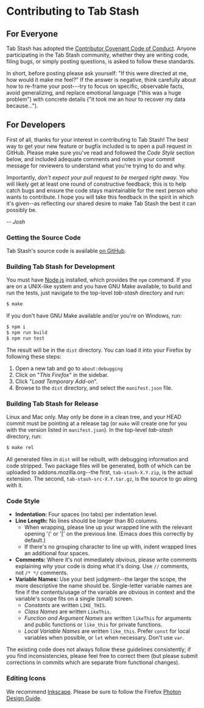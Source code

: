 # Contributing to Tab Stash

## For Everyone

Tab Stash has adopted the [Contributor Covenant Code of Conduct][conduct].
Anyone participating in the Tab Stash community, whether they are writing code,
filing bugs, or simply posting questions, is asked to follow these standards.

[conduct]: https://www.contributor-covenant.org/version/2/0/code_of_conduct/

In short, before posting please ask yourself: "If this were directed at me, how
would it make me feel?"  If the answer is negative, think carefully about how to
re-frame your post---try to focus on specific, observable facts, avoid
generalizing, and replace emotional language ("this was a huge problem") with
concrete details ("it took me an hour to recover my data because...").

## For Developers

First of all, thanks for your interest in contributing to Tab Stash!  The best
way to get your new feature or bugfix included is to open a pull request in
GitHub.  Please make sure you've read and followed the *Code Style* section
below, and included adequate comments and notes in your commit message for
reviewers to understand what you're trying to do and why.

Importantly, *don't expect your pull request to be merged right away*.  You will
likely get at least one round of constructive feedback; this is to help catch
bugs and ensure the code stays maintainable for the next person who wants to
contribute.  I hope you will take this feedback in the spirit in which it's
given--as reflecting our shared desire to make Tab Stash the best it can
possibly be.

*-- Josh*

### Getting the Source Code

Tab Stash's source code is available
[on GitHub](https://github.com/josh-berry/tab-stash/).

### Building Tab Stash for Development

You must have [Node.js](https://nodejs.org/) installed, which provides the `npm`
command.  If you are on a UNIX-like system and you have GNU Make available, to
build and run the tests, just navigate to the top-level *tab-stash* directory
and run:

```sh
$ make
```

If you don't have GNU Make available and/or you're on Windows, run:

```sh
$ npm i
$ npm run build
$ npm run test
```

The result will be in the `dist` directory.  You can load it into your Firefox
by following these steps:

1. Open a new tab and go to `about:debugging`
2. Click on "*This Firefox*" in the sidebar.
3. Click "*Load Temporary Add-on*".
4. Browse to the `dist` directory, and select the `manifest.json` file.

### Building Tab Stash for Release

Linux and Mac only.  May only be done in a clean tree, and your HEAD commit must
be pointing at a release tag (or `make` will create one for you with the version
listed in `manifest.json`).  In the top-level *tab-stash* directory, run:

```sh
$ make rel
```

All generated files in `dist` will be rebuilt, with debugging information and
code stripped.  Two package files will be generated, both of which can be
uploaded to addons.mozilla.org--the first, `tab-stash-X.Y.zip`, is the actual
extension.  The second, `tab-stash-src-X.Y.tar.gz`, is the source to go along
with it.

### Code Style

- **Indentation:** Four spaces (no tabs) per indentation level.
- **Line Length:** No lines should be longer than 80 columns.
  - When wrapping, please line up your wrapped line with the relevant opening
    '(' or '[' on the previous line.  (Emacs does this correctly by default.)
  - If there's no grouping character to line up with, indent wrapped lines an
    additional four spaces.
- **Comments:** Where it's not immediately obvious, please write comments
  explaining *why* your code is doing what it's doing.  Use `//` comments, not
  `/* */` comments.
- **Variable Names:** Use your best judgment--the larger the scope, the more
  descriptive the name should be.  Single-letter variable names are fine if the
  contents/usage of the variable are obvious in context and the variable's scope
  fits on a single (small) screen.
  - *Constants* are written `LIKE_THIS`.
  - *Class Names* are written `LikeThis`.
  - *Function and Argument Names* are written `likeThis` for arguments and
    public functions or `like_this` for private functions.
  - *Local Variable Names* are written `like_this`.  Prefer `const` for local
    variables when possible, or `let` when necessary.  Don't use `var`.

The existing code does not always follow these guidelines consistently; if you
find inconsistencies, please feel free to correct them (but please submit
corrections in commits which are separate from functional changes).

### Editing Icons

We recommend [Inkscape](https://inkscape.org/en/).  Please be sure to follow the
Firefox [Photon Design Guide](https://design.firefox.com/photon/).
